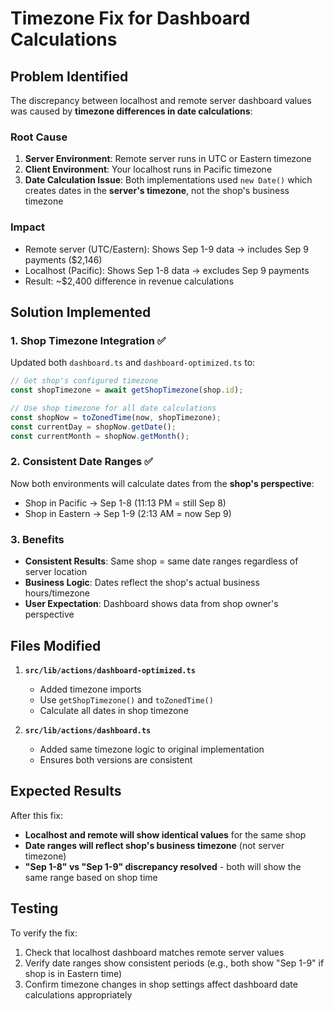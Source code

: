 # Timezone Fix for Dashboard Calculations

## Problem Identified

The discrepancy between localhost and remote server dashboard values was caused by **timezone differences in date calculations**:

### Root Cause

1. **Server Environment**: Remote server runs in UTC or Eastern timezone
2. **Client Environment**: Your localhost runs in Pacific timezone
3. **Date Calculation Issue**: Both implementations used `new Date()` which creates dates in the **server's timezone**, not the shop's business timezone

### Impact

- Remote server (UTC/Eastern): Shows Sep 1-9 data → includes Sep 9 payments ($2,146)
- Localhost (Pacific): Shows Sep 1-8 data → excludes Sep 9 payments
- Result: ~$2,400 difference in revenue calculations

## Solution Implemented

### 1. Shop Timezone Integration ✅

Updated both `dashboard.ts` and `dashboard-optimized.ts` to:

```typescript
// Get shop's configured timezone
const shopTimezone = await getShopTimezone(shop.id);

// Use shop timezone for all date calculations
const shopNow = toZonedTime(now, shopTimezone);
const currentDay = shopNow.getDate();
const currentMonth = shopNow.getMonth();
```

### 2. Consistent Date Ranges ✅

Now both environments will calculate dates from the **shop's perspective**:

- Shop in Pacific → Sep 1-8 (11:13 PM = still Sep 8)
- Shop in Eastern → Sep 1-9 (2:13 AM = now Sep 9)

### 3. Benefits

- **Consistent Results**: Same shop = same date ranges regardless of server location
- **Business Logic**: Dates reflect the shop's actual business hours/timezone
- **User Expectation**: Dashboard shows data from shop owner's perspective

## Files Modified

1. **`src/lib/actions/dashboard-optimized.ts`**
   - Added timezone imports
   - Use `getShopTimezone()` and `toZonedTime()`
   - Calculate all dates in shop timezone

2. **`src/lib/actions/dashboard.ts`**
   - Added same timezone logic to original implementation
   - Ensures both versions are consistent

## Expected Results

After this fix:

- **Localhost and remote will show identical values** for the same shop
- **Date ranges will reflect shop's business timezone** (not server timezone)
- **"Sep 1-8" vs "Sep 1-9" discrepancy resolved** - both will show the same range based on shop time

## Testing

To verify the fix:

1. Check that localhost dashboard matches remote server values
2. Verify date ranges show consistent periods (e.g., both show "Sep 1-9" if shop is in Eastern time)
3. Confirm timezone changes in shop settings affect dashboard date calculations appropriately
